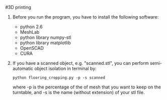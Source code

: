 #3D printing

1. 	Before you run the program, you have to install the following software:
	- python 2.6
	- MeshLab
	- python library numpy-stl
	- python library matplotlib
	- OpenSCAD
	- CURA 

2. 	If you have a scanned object, e.g. "scanned.stl", you can perform semi-automatic object isolation in terminal by:

	`python flooring_cropping.py -p -s scanned`

	where -p is the percentage of the of mesh that you want to keep on the turntable,
	and -s is the name (without extension) of your stl file.